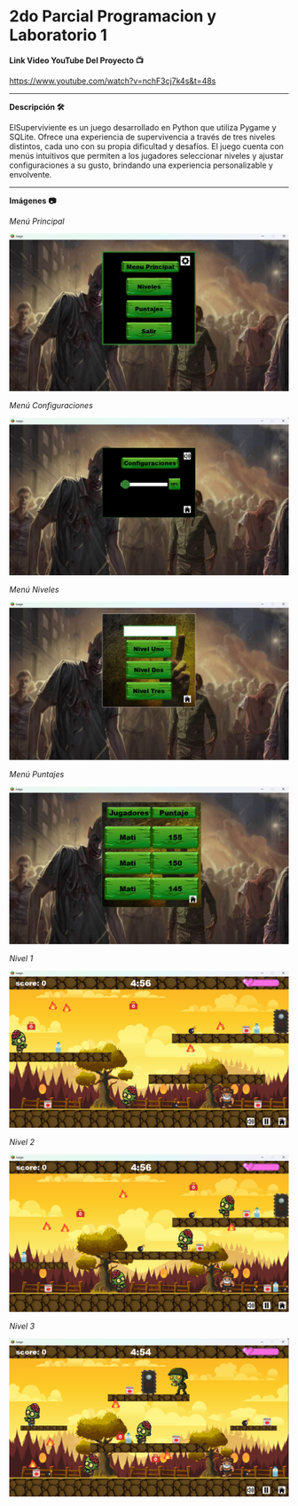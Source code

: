 # 2do Parcial Programacion y Laboratorio 1

**Link Video YouTube Del Proyecto 📺**

https://www.youtube.com/watch?v=nchF3cj7k4s&t=48s

-----------------
**Descripción 🛠**

ElSuperviviente es un juego desarrollado en Python que utiliza Pygame y SQLite. Ofrece una experiencia de supervivencia a través de tres niveles distintos, cada uno con su propia dificultad y desafíos. El juego cuenta con menús intuitivos que permiten a los jugadores seleccionar niveles y ajustar configuraciones a su gusto, brindando una experiencia personalizable y envolvente.

-----------------
**Imágenes 📷**

*Menú Principal*

![](https://github.com/MatiasTanoni/ElSuperviviente/blob/master/Imagenes%20Readme/MenuPrincipal.png)

*Menú Configuraciones*

![](https://github.com/MatiasTanoni/ElSuperviviente/blob/master/Imagenes%20Readme/Configuraciones.png)

*Menú Niveles*

![](https://github.com/MatiasTanoni/ElSuperviviente/blob/master/Imagenes%20Readme/MenuNiveles.png)

*Menú Puntajes*

![](https://github.com/MatiasTanoni/ElSuperviviente/blob/master/Imagenes%20Readme/Puntajes.png)

*Nivel 1*

![](https://github.com/MatiasTanoni/ElSuperviviente/blob/master/Imagenes%20Readme/Nivel1.png)

*Nivel 2*

![](https://github.com/MatiasTanoni/ElSuperviviente/blob/master/Imagenes%20Readme/Nivel2.png)

*Nivel 3*

![](https://github.com/MatiasTanoni/ElSuperviviente/blob/master/Imagenes%20Readme/Nivel3.png)
